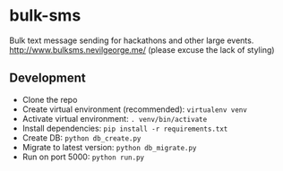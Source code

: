 # bulk-sms
Bulk text message sending for hackathons and other large events. http://www.bulksms.nevilgeorge.me/ (please excuse the lack of styling)

## Development
* Clone the repo
* Create virtual environment (recommended): `virtualenv venv`
* Activate virtual environment: `. venv/bin/activate`
* Install dependencies: `pip install -r requirements.txt`
* Create DB: `python db_create.py`
* Migrate to latest version: `python db_migrate.py`
* Run on port 5000: `python run.py`
